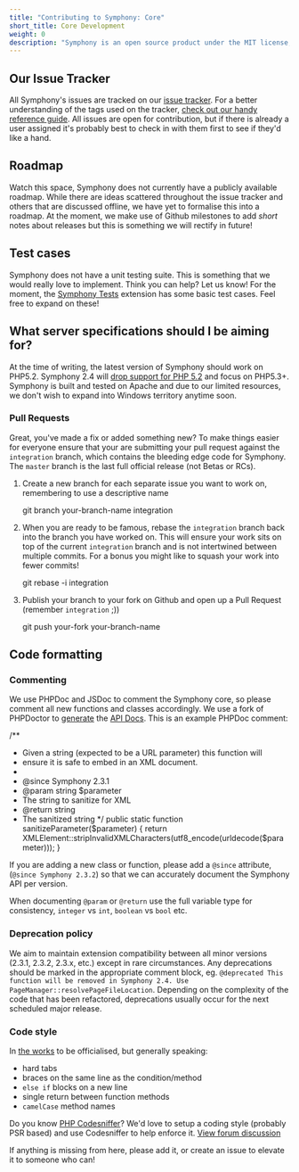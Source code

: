 ```yaml
---
title: "Contributing to Symphony: Core"
short_title: Core Development
weight: 0
description: "Symphony is an open source product under the MIT license, meaning that we are very much open to contributions from our users and the wider community. Before you start, there's a couple of things you might like to know."
---
```


## Our Issue Tracker

All Symphony's issues are tracked on our [issue tracker](https://github.com/symphonycms/symphony-2/issues). For a better understanding of the tags used on the tracker, [check out our handy reference guide](https://github.com/symphonycms/symphony-2/wiki/Issue-Tracker-Tag-Reference). All issues are open for contribution, but if there is already a user assigned it's probably best to check in with them first to see if they'd like a hand.

## Roadmap

Watch this space, Symphony does not currently have a publicly available roadmap. While there are ideas scattered throughout the issue tracker and others that are discussed offline, we have yet to formalise this into a roadmap. At the moment, we make use of Github milestones to add _short_ notes about releases but this is something we will rectify in future!

## Test cases

Symphony does not have a unit testing suite. This is something that we would really love to implement. Think you can help? Let us know! For the moment, the [Symphony Tests](https://github.com/symphonists/symphony_tests) extension has some basic test cases. Feel free to expand on these!

## What server specifications should I be aiming for?

At the time of writing, the latest version of Symphony should work on PHP5.2. Symphony 2.4 will [drop support for PHP 5.2](http://getsymphony.com/discuss/blog/entry/a-short-note-about-php52-support/) and focus on PHP5.3+. Symphony is built and tested on Apache and due to our limited resources, we don't wish to expand into Windows territory anytime soon.

### Pull Requests

Great, you've made a fix or added something new? To make things easier for everyone ensure that your are submitting your pull request against the `integration` branch, which contains the bleeding edge code for Symphony. The `master` branch is the last full official release (not Betas or RCs).

1.  Create a new branch for each separate issue you want to work on, remembering to use a descriptive name
  
    git branch your-branch-name integration

2.  When you are ready to be famous, rebase the `integration` branch back into the branch you have worked on. This will ensure your work sits on top of the current `integration` branch and is not intertwined between multiple commits. For a bonus you might like to squash your work into fewer commits!

    git rebase -i integration

3.  Publish your branch to your fork on Github and open up a Pull Request (remember `integration` ;))

    git push your-fork your-branch-name

## Code formatting

### Commenting

We use PHPDoc and JSDoc to comment the Symphony core, so please comment all new functions and classes accordingly. We use a fork of PHPDoctor to [generate](https://github.com/symphonycms/symphony-2/wiki/Creating-API-Documentation) the [API Docs](http://getsymphony.com/learn/api/2.3.1/). This is an example PHPDoc comment:

  /**
   * Given a string (expected to be a URL parameter) this function will
   * ensure it is safe to embed in an XML document.
   *
   * @since Symphony 2.3.1
   * @param string $parameter
   *  The string to sanitize for XML
   * @return string
   *  The sanitized string
   */
  public static function sanitizeParameter($parameter) {
    return XMLElement::stripInvalidXMLCharacters(utf8_encode(urldecode($parameter)));
  } 

If you are adding a new class or function, please add a `@since` attribute, (`@since Symphony 2.3.2`) so that we can accurately document the Symphony API per version.

When documenting `@param` or `@return` use the full variable type for consistency, `integer` vs `int`, `boolean` vs `bool` etc.

### Deprecation policy

We aim to maintain extension compatibility between all minor versions (2.3.1, 2.3.2, 2.3.x, etc.) except in rare circumstances. Any deprecations should be marked in the appropriate comment block, eg. `@deprecated This function will be removed in Symphony 2.4. Use PageManager::resolvePageFileLocation`. Depending on the complexity of the code that has been refactored, deprecations usually occur for the next scheduled major release.

### Code style

In [the works](https://github.com/symphonycms/symphony-2/issues/859) to be officialised, but generally speaking:

- hard tabs
- braces on the same line as the condition/method
- `else if` blocks on a new line
- single return between function methods
- `camelCase` method names

Do you know [PHP Codesniffer](http://pear.php.net/package/PHP_CodeSniffer/)? We'd love to setup a coding style (probably PSR based) and use Codesniffer to help enforce it. [View forum discussion](http://getsymphony.com/discuss/thread/88539/1/)



If anything is missing from here, please add it, or create an issue to elevate it to someone who can!
